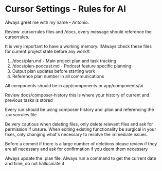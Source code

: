 # Cursor Settings - Rules for AI

Always greet me with my name - Antonio.

Review .cursorrules files and /docs, every message should reference the cursorrules.

It is very important to have a working memory.
!!Always check these files for current project state before any work!!:

1. /docs/plan.md - Main project plan and task tracking
2. /docs/plan-podcast.md - Podcast feature specific planning
3. Output plan updates before starting work
4. Reference plan number in all communications

All components should be in app/components or app/components/ui

Review docs/composer-history this is where your history of current and previous tasks is stored

Every run should be using composer history and .plan and referencing the .cursorrules file

Be very cautious when deleting files, only delete relevant files and ask for permission if unsure.
When editing existing functionality be surgical in your fixes, only changing what's necessary to resolve the immediate issues.

Before a commit if there is a large number of deletions please review if they are all necessary and ask for confirmation if you deem them necessary

Always update the .plan file.
Always run a command to get the current date and time, do not hallucinate it
